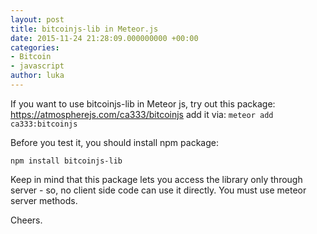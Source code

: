 ```yaml
---
layout: post
title: bitcoinjs-lib in Meteor.js
date: 2015-11-24 21:28:09.000000000 +00:00
categories:
- Bitcoin
- javascript
author: luka
---
```

If you want to use bitcoinjs-lib in Meteor js, try out this package: https://atmospherejs.com/ca333/bitcoinjs
add it via:
`meteor add ca333:bitcoinjs`

Before you test it, you should install npm package:

    npm install bitcoinjs-lib

Keep in mind that this package lets you access the library only through server - so, no client side code can use it directly. You must use meteor server methods.

Cheers.